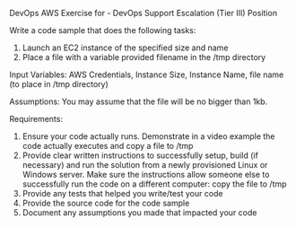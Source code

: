 DevOps AWS Exercise for - DevOps Support Escalation (Tier III) Position

Write a code sample that does the following tasks:

1.	Launch an EC2 instance of the specified size and name
2.	Place a file with a variable provided filename in the /tmp directory

Input Variables:  AWS Credentials, Instance Size, Instance Name, file name (to place in /tmp directory)
 
Assumptions:  You may assume that the file will be no bigger than 1kb.

Requirements:

1.	Ensure your code actually runs. Demonstrate in a video example the code actually executes and copy a file to /tmp
2.	Provide clear written instructions to successfully setup, build (if necessary) and run the solution from a newly provisioned Linux or Windows server. Make sure the instructions allow someone else to successfully run the code on a different computer: copy the file to /tmp
3.	Provide any tests that helped you write/test your code
4.	Provide the source code for the code sample
5.	Document any assumptions you made that impacted your code
